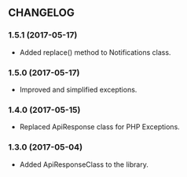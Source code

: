 ## CHANGELOG

### 1.5.1 (2017-05-17)
- Added replace() method to Notifications class.

### 1.5.0 (2017-05-17)
- Improved and simplified exceptions.

### 1.4.0 (2017-05-15)
- Replaced ApiResponse class for PHP Exceptions.

### 1.3.0 (2017-05-04)
- Added ApiResponseClass to the library.
